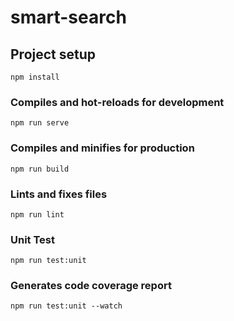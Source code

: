 # smart-search

## Project setup
```
npm install
```

### Compiles and hot-reloads for development
```
npm run serve
```

### Compiles and minifies for production
```
npm run build
```

### Lints and fixes files
```
npm run lint
```
### Unit Test

```
npm run test:unit
```

### Generates code coverage report
```
npm run test:unit --watch
```